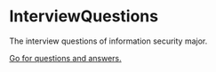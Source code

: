 # InterviewQuestions
The  interview questions of information security major.

[Go for questions and answers.](./content.md)
